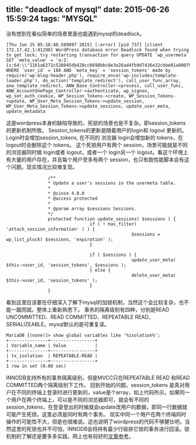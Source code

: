 title: "deadlock of mysql"
date: 2015-06-26 15:59:24
tags: "MYSQL"
---

没有想到在看似简单的场景里面也能遇到mysql的deadlock。

```
[Thu Jun 25 05:18:40.589897 2015] [:error] [pid 737] [client 172.17.42.1:41290] WordPress database error Deadlock found when trying to get lock; try restarting transaction for query UPDATE `wp_usermeta` SET `meta_value` = 'a:2:{s:64:\\"1161a6271c528045db428cc8698bbc8e3e26ad4fb9d7436e32cbbe01a00079d0\\";i:1436419120;s:64:\\"bf2e3582e17c7dfa1e6b02c700f537b8095f2b31ef58e4b448939eb9406e11f7\\";i:1435382320;}' WHERE `user_id` = 188 AND `meta_key` = 'session_tokens' made by require('wp-blog-header.php'), require_once('wp-includes/template-loader.php'), do_action('template_redirect'), call_user_func_array, anw_template_redirect, ANW_Base_Controller->process, call_user_func, ANW_AccountOnePage_Controller->authenticate, wp_signon, wp_set_auth_cookie, WP_Session_Tokens->create, WP_Session_Tokens->update, WP_User_Meta_Session_Tokens->update_session, WP_User_Meta_Session_Tokens->update_sessions, update_user_meta, update_metadata
```

这是wordpress本身的缺陷导致的，死锁的场景也是不复杂。即session_tokens的更新机制所致。
Session_tokens的更新是随着用户的login和 logout 更新的。Login时会增加session_tokens, 在不同的 浏览器 login会增加新的 tokens，在 logout时会删除这个 tokens。
这个死锁用户有两个 session，场景可能就是不同的浏览器同时做 login或者 logout，或者一个 login另一个 logout。看这个环境上有大量的用户存在，并且每个用户至多有两个 session，也只有跑性能脚本会有这个问题。现实情况比较难复现。

```
                /**
                * Update a user's sessions in the usermeta table.
                *
                * @since 4.0.0
                * @access protected
                *
                * @param array $sessions Sessions.
                */
                protected function update_sessions( $sessions ) {
                                if ( ! has_filter( 'attach_session_information' ) ) {
                                                $sessions = wp_list_pluck( $sessions, 'expiration' );
                                }

                                if ( $sessions ) {
                                                update_user_meta( $this->user_id, 'session_tokens', $sessions );
                                } else {
                                                delete_user_meta( $this->user_id, 'session_tokens' );
                                }
                }
```

看到这里应该要在仔细深入了解下mysql的加锁机制，当然这个会比较复杂，也不能一蹴而就。整体上重新熟悉下。
事务的隔离级别有四种，分别是READ UNCOMMITTED、READ COMMITTED、REPEATABLE READ、SERIALIZEABLE。mysql默认的是可重复读。

```
MariaDB [(none)]> show global variables like '%isolation%';
+---------------+-----------------+
| Variable_name | Value           |
+---------------+-----------------+
| tx_isolation  | REPEATABLE-READ |
+---------------+-----------------+
1 row in set (0.00 sec)
```

INNODB支持所有的事务隔离级别，但是MVCC只在REPEATABLE READ 和READ COMMITTED两个隔离级别下工作。
回到开始的问题。session_tokens 是真对用户在不同的终端上登录时进行更新的，value是个array，如上代码所示。如果同一个用户在两个终端上，可以是不同的浏览器即可，就会有不同的session_tokens，在登录登出的时候就会update改用户的数据，即同一行数据就可能产生死锁。这里必须是同时有两个事务。
现实中同一个用户在两个终端同时操作的可能性不大，但是也很难说。这也说明了wordpress的代码不够健壮吧。当然这里的死锁也并不可怕，INNODB会将持有最少行级排它锁的事务进行回滚。锁机制的了解还是要多多实践，网上也有较好的[文章参考](http://hedengcheng.com/?p=771)。
